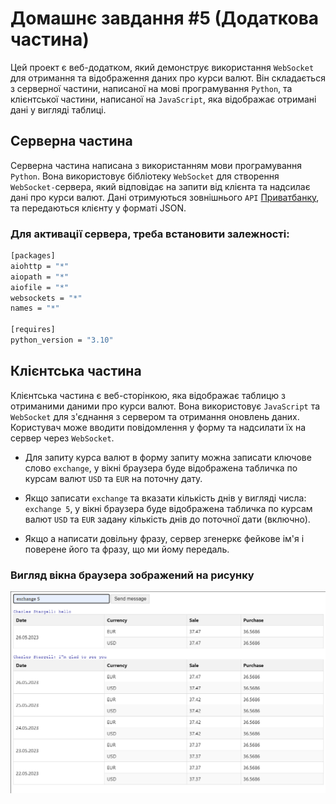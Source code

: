 # Домашнє завдання #5 (Додаткова частина)

Цей проект є веб-додатком, який демонструє використання `WebSocket` для отримання та відображення даних про курси валют. Він складається з серверної частини, написаної на мові програмування `Python`, та клієнтської частини, написаної на `JavaScript`, яка відображає отримані дані у вигляді таблиці.

## Серверна частина

Серверна частина написана з використанням мови програмування `Python`. Вона використовує бібліотеку `WebSocket` для створення `WebSocket-`сервера, який відповідає на запити від клієнта та надсилає дані про курси валют. Дані отримуються зовнішнього `API` [Приватбанку](https://api.privatbank.ua/#p24/exchangeArchive), та передаються клієнту у форматі JSON.

### Для активації сервера, треба встановити залежності:

```bash
[packages]
aiohttp = "*"
aiopath = "*"
aiofile = "*"
websockets = "*"
names = "*"

[requires]
python_version = "3.10"
```

## Клієнтська частина

Клієнтська частина є веб-сторінкою, яка відображає таблицю з отриманими даними про курси валют. Вона використовує `JavaScript` та `WebSocket` для з'єднання з сервером та отримання оновлень даних. Користувач може вводити повідомлення у форму та надсилати їх на сервер через `WebSocket`.

- Для запиту курса валют в форму запиту можна записати ключове слово `exchange`, у вікні браузера буде відображена табличка по курсам валют `USD` та `EUR` на поточну дату.

- Якщо записати `exchange` та вказати кількість днів у вигляді числа: `exchange 5`, у вікні браузера буде відображена табличка по курсам валют `USD` та `EUR` задану кількість днів до поточної дати (включно).

- Якщо а написати довільну фразу, сервер згенеркє фейкове ім'я і поверене його та фразу, що ми йому передаль.

### Вигляд вікна браузера зображений на рисунку

![Вигляд вінна браузера](./pictures/example.png)
